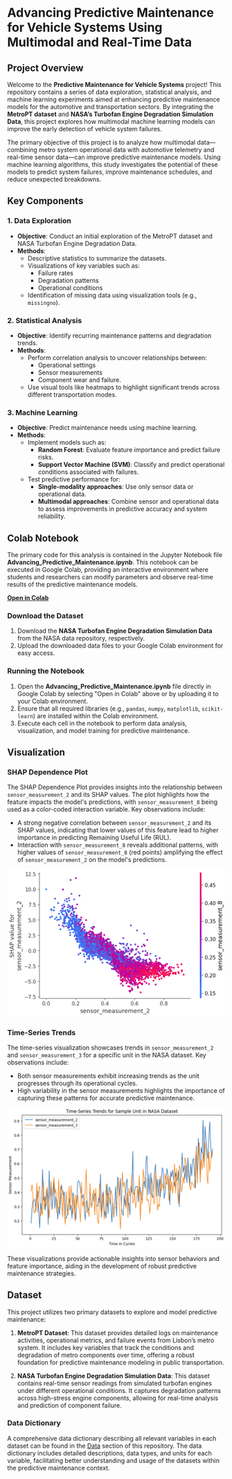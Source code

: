 # Advancing Predictive Maintenance for Vehicle Systems Using Multimodal and Real-Time Data

## Project Overview

Welcome to the **Predictive Maintenance for Vehicle Systems** project! This repository contains a series of data exploration, statistical analysis, and machine learning experiments aimed at enhancing predictive maintenance models for the automotive and transportation sectors. By integrating the **MetroPT dataset** and **NASA’s Turbofan Engine Degradation Simulation Data**, this project explores how multimodal machine learning models can improve the early detection of vehicle system failures.

The primary objective of this project is to analyze how multimodal data—combining metro system operational data with automotive telemetry and real-time sensor data—can improve predictive maintenance models. Using machine learning algorithms, this study investigates the potential of these models to predict system failures, improve maintenance schedules, and reduce unexpected breakdowns.

## Key Components

### 1. Data Exploration
- **Objective**: Conduct an initial exploration of the MetroPT dataset and NASA Turbofan Engine Degradation Data.
- **Methods**:
  - Descriptive statistics to summarize the datasets.
  - Visualizations of key variables such as:
    - Failure rates
    - Degradation patterns
    - Operational conditions
  - Identification of missing data using visualization tools (e.g., `missingno`).

### 2. Statistical Analysis
- **Objective**: Identify recurring maintenance patterns and degradation trends.
- **Methods**:
  - Perform correlation analysis to uncover relationships between:
    - Operational settings
    - Sensor measurements
    - Component wear and failure.
  - Use visual tools like heatmaps to highlight significant trends across different transportation modes.

### 3. Machine Learning
- **Objective**: Predict maintenance needs using machine learning.
- **Methods**:
  - Implement models such as:
    - **Random Forest**: Evaluate feature importance and predict failure risks.
    - **Support Vector Machine (SVM)**: Classify and predict operational conditions associated with failures.
  - Test predictive performance for:
    - **Single-modality approaches**: Use only sensor data or operational data.
    - **Multimodal approaches**: Combine sensor and operational data to assess improvements in predictive accuracy and system reliability.


## Colab Notebook

The primary code for this analysis is contained in the Jupyter Notebook file **Advancing_Predictive_Maintenance.ipynb**. This notebook can be executed in Google Colab, providing an interactive environment where students and researchers can modify parameters and observe real-time results of the predictive maintenance models.

[**Open in Colab**](https://colab.research.google.com/drive/1jFpqHdT2FzVdd1g5KstMsEbXj-PRv9R0)

### Download the Dataset

1. Download the **NASA Turbofan Engine Degradation Simulation Data** from the NASA data repository, respectively.
2. Upload the downloaded data files to your Google Colab environment for easy access.

### Running the Notebook

1. Open the **Advancing_Predictive_Maintenance.ipynb** file directly in Google Colab by selecting "Open in Colab" above or by uploading it to your Colab environment.
2. Ensure that all required libraries (e.g., `pandas`, `numpy`, `matplotlib`, `scikit-learn`) are installed within the Colab environment.
3. Execute each cell in the notebook to perform data analysis, visualization, and model training for predictive maintenance.

## Visualization

### SHAP Dependence Plot
The SHAP Dependence Plot provides insights into the relationship between `sensor_measurement_2` and its SHAP values. The plot highlights how the feature impacts the model's predictions, with `sensor_measurement_8` being used as a color-coded interaction variable. Key observations include:
- A strong negative correlation between `sensor_measurement_2` and its SHAP values, indicating that lower values of this feature lead to higher importance in predicting Remaining Useful Life (RUL).
- Interaction with `sensor_measurement_8` reveals additional patterns, with higher values of `sensor_measurement_8` (red points) amplifying the effect of `sensor_measurement_2` on the model's predictions.

![SHAP Dependence Plot](https://github.com/STATS201-DKU-Autumn2024/Week5_Tangxu/blob/main/Code/SHAP.png)

### Time-Series Trends
The time-series visualization showcases trends in `sensor_measurement_2` and `sensor_measurement_3` for a specific unit in the NASA dataset. Key observations include:
- Both sensor measurements exhibit increasing trends as the unit progresses through its operational cycles.
- High variability in the sensor measurements highlights the importance of capturing these patterns for accurate predictive maintenance.

![Time-Series Analysis](https://github.com/STATS201-DKU-Autumn2024/Week5_Tangxu/blob/main/Code/Time-Series%20Analysis.png)

These visualizations provide actionable insights into sensor behaviors and feature importance, aiding in the development of robust predictive maintenance strategies.


## Dataset

This project utilizes two primary datasets to explore and model predictive maintenance:

1. **MetroPT Dataset**: This dataset provides detailed logs on maintenance activities, operational metrics, and failure events from Lisbon’s metro system. It includes key variables that track the conditions and degradation of metro components over time, offering a robust foundation for predictive maintenance modeling in public transportation.

2. **NASA Turbofan Engine Degradation Simulation Data**: This dataset contains real-time sensor readings from simulated turbofan engines under different operational conditions. It captures degradation patterns across high-stress engine components, allowing for real-time analysis and prediction of component failure.

### Data Dictionary
A comprehensive data dictionary describing all relevant variables in each dataset can be found in the [Data](https://github.com/STATS201-DKU-Autumn2024/Week3_Tangxu/tree/main/Data) section of this repository. The data dictionary includes detailed descriptions, data types, and units for each variable, facilitating better understanding and usage of the datasets within the predictive maintenance context.
